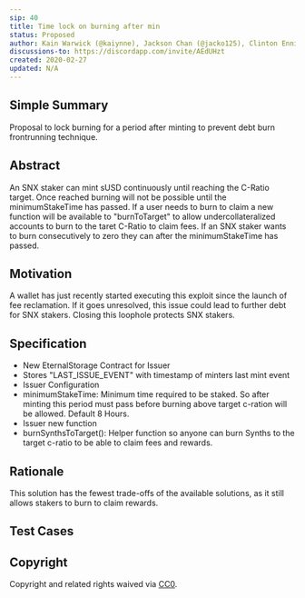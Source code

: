 ```yaml
---
sip: 40
title: Time lock on burning after min
status: Proposed
author: Kain Warwick (@kaiynne), Jackson Chan (@jacko125), Clinton Ennis (@hav-noms), Garth Travers (@garthtravers)
discussions-to: https://discordapp.com/invite/AEdUHzt
created: 2020-02-27
updated: N/A
---
```

## Simple Summary

Proposal to lock burning for a period after minting to prevent debt burn frontrunning technique.

## Abstract
An SNX staker can mint sUSD continuously until reaching the C-Ratio target. Once reached burning will not be possible until the minimumStakeTime has passed.
If a user needs to burn to claim a new function will be available to "burnToTarget" to allow undercollateralized accounts to burn to the taret C-Ratio to claim fees.
If an SNX staker wants to burn consecutively to zero they can after the minimumStakeTime has passed.

## Motivation

A wallet has just recently started executing this exploit since the launch of fee reclamation. If it goes unresolved, this issue could lead to further debt for SNX stakers. Closing this loophole protects SNX stakers. 

## Specification
- New EternalStorage Contract for Issuer
 - Stores "LAST_ISSUE_EVENT" with timestamp of minters last mint event
- Issuer Configuration
 - minimumStakeTime: Minimum time required to be staked. So after minting this period must pass before burning above target c-ration will be allowed. Default 8 Hours. 
- Issuer new function
 - burnSynthsToTarget(): Helper function so anyone can burn Synths to the target c-ratio to be able to claim fees and rewards. 


## Rationale

This solution has the fewest trade-offs of the available solutions, as it still allows stakers to burn to claim rewards. 

## Test Cases



## Copyright

Copyright and related rights waived via [CC0](https://creativecommons.org/publicdomain/zero/1.0/).
